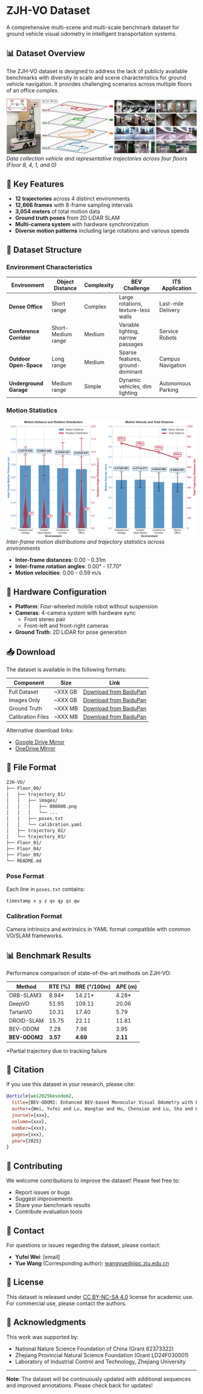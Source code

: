 # ZJH-VO Dataset

A comprehensive multi-scene and multi-scale benchmark dataset for ground vehicle visual odometry in intelligent transportation systems.

## 📊 Dataset Overview

The ZJH-VO dataset is designed to address the lack of publicly available benchmarks with diversity in scale and scene characteristics for ground vehicle navigation. It provides challenging scenarios across multiple floors of an office complex.

![Dataset Overview](Images/Dataset_Overview.png)
*Data collection vehicle and representative trajectories across four floors (Floor 9, 4, 1, and 0)*

## 🚗 Key Features

- **12 trajectories** across 4 distinct environments
- **12,666 frames** with 8-frame sampling intervals  
- **3,054 meters** of total motion data
- **Ground truth poses** from 2D LiDAR SLAM
- **Multi-camera system** with hardware synchronization
- **Diverse motion patterns** including large rotations and various speeds

## 📁 Dataset Structure

### Environment Characteristics

| Environment | Object Distance | Complexity | BEV Challenge | ITS Application |
|------------|----------------|------------|--------------|-----------------|
| **Dense Office** | Short range | Complex | Large rotations, texture-less walls | Last-mile Delivery |
| **Conference Corridor** | Short-Medium range | Medium | Variable lighting, narrow passages | Service Robots |
| **Outdoor Open-Space** | Long range | Medium | Sparse features, ground-dominant | Campus Navigation |
| **Underground Garage** | Medium range | Simple | Dynamic vehicles, dim lighting | Autonomous Parking |

### Motion Statistics

![Motion Statistics](Images/Motion_Statistics.png)
*Inter-frame motion distributions and trajectory statistics across environments*

- **Inter-frame distances**: 0.00 - 0.31m
- **Inter-frame rotation angles**: 0.00° - 17.70°
- **Motion velocities**: 0.00 - 0.59 m/s

## 🔧 Hardware Configuration
- **Platform**: Four-wheeled mobile robot without suspension
- **Cameras**: 4-camera system with hardware sync
  - Front stereo pair
  - Front-left and front-right cameras
- **Ground Truth**: 2D LiDAR for pose generation

## 📥 Download

The dataset is available in the following formats:

| Component | Size | Link |
|-----------|------|------|
| Full Dataset | ~XXX GB | [Download from BaiduPan](https://pan.baidu.com/xxx) |
| Images Only | ~XXX GB | [Download from BaiduPan](https://pan.baidu.com/xxx) |
| Ground Truth | ~XXX MB | [Download from BaiduPan](https://pan.baidu.com/xxx) |
| Calibration Files | ~XXX MB | [Download from BaiduPan](https://pan.baidu.com/xxx) |

Alternative download links:
- [Google Drive Mirror](https://drive.google.com/xxx)
- [OneDrive Mirror](https://onedrive.live.com/xxx)

## 📂 File Format

```
ZJH-VO/
├── Floor_00/
│   ├── trajectory_01/
│   │   ├── images/
│   │   │   ├── 000000.png
│   │   │   └── ...
│   │   ├── poses.txt
│   │   └── calibration.yaml
│   ├── trajectory_02/
│   └── trajectory_03/
├── Floor_01/
├── Floor_04/
├── Floor_09/
└── README.md
```

### Pose Format
Each line in `poses.txt` contains:
```
timestamp x y z qx qy qz qw
```

### Calibration Format
Camera intrinsics and extrinsics in YAML format compatible with common VO/SLAM frameworks.

## 📊 Benchmark Results

Performance comparison of state-of-the-art methods on ZJH-VO:

| Method | RTE (%) | RRE (°/100m) | APE (m) |
|--------|---------|--------------|---------|
| ORB-SLAM3 | 8.94* | 14.21* | 4.28* |
| DeepVO | 51.95 | 109.11 | 20.06 |
| TartanVO | 10.31 | 17.40 | 5.79 |
| DROID-SLAM | 15.75 | 22.11 | 11.81 |
| BEV-ODOM | 7.28 | 7.98 | 3.95 |
| **BEV-ODOM2** | **3.57** | **4.69** | **2.11** |

*Partial trajectory due to tracking failure

## 📝 Citation

If you use this dataset in your research, please cite:

```bibtex
@article{wei2025bevodom2,
  title={BEV-ODOM2: Enhanced BEV-based Monocular Visual Odometry with PV-BEV Fusion and Dense Flow Supervision for Ground Robots},
  author={Wei, Yufei and Lu, Wangtao and Hu, Chenxiao and Lu, Sha and Han, Fuzhang and Xiong, Rong and Wang, Yue},
  journal={xxx},
  volume={xxx},
  number={xxx},
  pages={xxx},
  year={2025}
}
```

## 🤝 Contributing

We welcome contributions to improve the dataset! Please feel free to:
- Report issues or bugs
- Suggest improvements
- Share your benchmark results
- Contribute evaluation tools

## 📧 Contact

For questions or issues regarding the dataset, please contact:
- **Yufei Wei**: [email]
- **Yue Wang** (Corresponding author): wangyue@iipc.zju.edu.cn

## 📄 License

This dataset is released under [CC BY-NC-SA 4.0](https://creativecommons.org/licenses/by-nc-sa/4.0/) license for academic use. For commercial use, please contact the authors.

## 🙏 Acknowledgments

This work was supported by:
- National Nature Science Foundation of China (Grant 62373322)
- Zhejiang Provincial Natural Science Foundation (Grant LD24F030001)
- Laboratory of Industrial Control and Technology, Zhejiang University

---

**Note**: The dataset will be continuously updated with additional sequences and improved annotations. Please check back for updates!
